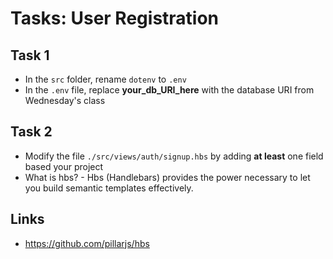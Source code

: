 # Tasks: User Registration

## Task 1

- In the `src` folder, rename `dotenv` to `.env`
- In the `.env` file, replace **your_db_URI_here** with the database URI from Wednesday's class

## Task 2

- Modify the file `./src/views/auth/signup.hbs` by adding **at least** one field based your project
- What is hbs? - Hbs (Handlebars) provides the power necessary to let you build semantic templates effectively.

## Links

- https://github.com/pillarjs/hbs
